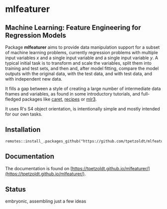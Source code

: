 # mlfeaturer

## Machine Learning: Feature Engineering for Regression Models

Package **mlfeaturer** aims to provide data manipulation support for a
subset of machine learning problems, currently regression problems
with multiple input variables $x$ and a single input variable and a
single input variable $y$. A typical initial task is to transform and
scale the variables, split them into training and test sets, and then
and, after model fitting, compare the model outputs with the original
data, with the test data, and with test data, and with independent new
data.

It fills a gap between a style of creating a large number of
intermediate data frames and variables, as found in some introductory
tutorials, and full-fledged packages like
[caret](https://topepo.github.io/caret/),
[recipes](https://recipes.tidymodels.org/) or
[mlr3](https://mlr3.mlr-org.com/).

It uses R's S4 object orientation, is intentionally simple and mostly
intended for our own tasks.

## Installation

```
remotes::install_.packages_github("https://github.com/tpetzoldt/mlfeaturer")
```

## Documentation

The documentation is found on [https://tpetzoldt.github.io/mlfeaturer/](https://tpetzoldt.github.io/mlfeaturer/).

## Status

embryonic, assembling just a few ideas
